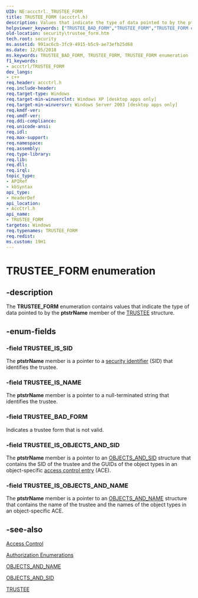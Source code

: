 ```yaml
---
UID: NE:accctrl._TRUSTEE_FORM
title: TRUSTEE_FORM (accctrl.h)
description: Values that indicate the type of data pointed to by the ptstrName member of the TRUSTEE structure.
helpviewer_keywords: ["TRUSTEE_BAD_FORM","TRUSTEE_FORM","TRUSTEE_FORM enumeration [Security]","TRUSTEE_IS_NAME","TRUSTEE_IS_OBJECTS_AND_NAME","TRUSTEE_IS_OBJECTS_AND_SID","TRUSTEE_IS_SID","_win32_trustee_form_str","accctrl/TRUSTEE_BAD_FORM","accctrl/TRUSTEE_FORM","accctrl/TRUSTEE_IS_NAME","accctrl/TRUSTEE_IS_OBJECTS_AND_NAME","accctrl/TRUSTEE_IS_OBJECTS_AND_SID","accctrl/TRUSTEE_IS_SID","security.trustee_form"]
old-location: security\trustee_form.htm
tech.root: security
ms.assetid: 991ac6cb-3fc9-4915-b5c9-ae73efb25d68
ms.date: 12/05/2018
ms.keywords: TRUSTEE_BAD_FORM, TRUSTEE_FORM, TRUSTEE_FORM enumeration [Security], TRUSTEE_IS_NAME, TRUSTEE_IS_OBJECTS_AND_NAME, TRUSTEE_IS_OBJECTS_AND_SID, TRUSTEE_IS_SID, _win32_trustee_form_str, accctrl/TRUSTEE_BAD_FORM, accctrl/TRUSTEE_FORM, accctrl/TRUSTEE_IS_NAME, accctrl/TRUSTEE_IS_OBJECTS_AND_NAME, accctrl/TRUSTEE_IS_OBJECTS_AND_SID, accctrl/TRUSTEE_IS_SID, security.trustee_form
f1_keywords:
- accctrl/TRUSTEE_FORM
dev_langs:
- c++
req.header: accctrl.h
req.include-header: 
req.target-type: Windows
req.target-min-winverclnt: Windows XP [desktop apps only]
req.target-min-winversvr: Windows Server 2003 [desktop apps only]
req.kmdf-ver: 
req.umdf-ver: 
req.ddi-compliance: 
req.unicode-ansi: 
req.idl: 
req.max-support: 
req.namespace: 
req.assembly: 
req.type-library: 
req.lib: 
req.dll: 
req.irql: 
topic_type:
- APIRef
- kbSyntax
api_type:
- HeaderDef
api_location:
- AccCtrl.h
api_name:
- TRUSTEE_FORM
targetos: Windows
req.typenames: TRUSTEE_FORM
req.redist: 
ms.custom: 19H1
---
```


# TRUSTEE_FORM enumeration


## -description


The <b>TRUSTEE_FORM</b> enumeration contains values that indicate the type of data pointed to by the <b>ptstrName</b> member of the 
<a href="https://docs.microsoft.com/windows/desktop/api/accctrl/ns-accctrl-trustee_a">TRUSTEE</a> structure.


## -enum-fields




### -field TRUSTEE_IS_SID

The <b>ptstrName</b> member is a pointer to a <a href="https://docs.microsoft.com/windows/desktop/SecGloss/s-gly">security identifier</a> (SID) that identifies the trustee.


### -field TRUSTEE_IS_NAME

The <b>ptstrName</b> member is a pointer to a null-terminated string that identifies the trustee.


### -field TRUSTEE_BAD_FORM

Indicates a trustee form that is not valid.


### -field TRUSTEE_IS_OBJECTS_AND_SID

The <b>ptstrName</b> member is a pointer to an 
<a href="https://docs.microsoft.com/windows/desktop/api/accctrl/ns-accctrl-objects_and_sid">OBJECTS_AND_SID</a> structure that contains the SID of the trustee and the GUIDs of the object types in an object-specific <a href="https://docs.microsoft.com/windows/desktop/SecGloss/a-gly">access control entry</a> (ACE). 


### -field TRUSTEE_IS_OBJECTS_AND_NAME

The <b>ptstrName</b> member is a pointer to an 
<a href="https://docs.microsoft.com/windows/desktop/api/accctrl/ns-accctrl-objects_and_name_a">OBJECTS_AND_NAME</a> structure that contains the name of the trustee and the names of the object types in an object-specific ACE.


## -see-also




<a href="https://docs.microsoft.com/windows/desktop/SecAuthZ/access-control">Access Control</a>



<a href="https://docs.microsoft.com/windows/desktop/SecAuthZ/authorization-enumerations">Authorization Enumerations</a>



<a href="https://docs.microsoft.com/windows/desktop/api/accctrl/ns-accctrl-objects_and_name_a">OBJECTS_AND_NAME</a>



<a href="https://docs.microsoft.com/windows/desktop/api/accctrl/ns-accctrl-objects_and_sid">OBJECTS_AND_SID</a>



<a href="https://docs.microsoft.com/windows/desktop/api/accctrl/ns-accctrl-trustee_a">TRUSTEE</a>
 

 

